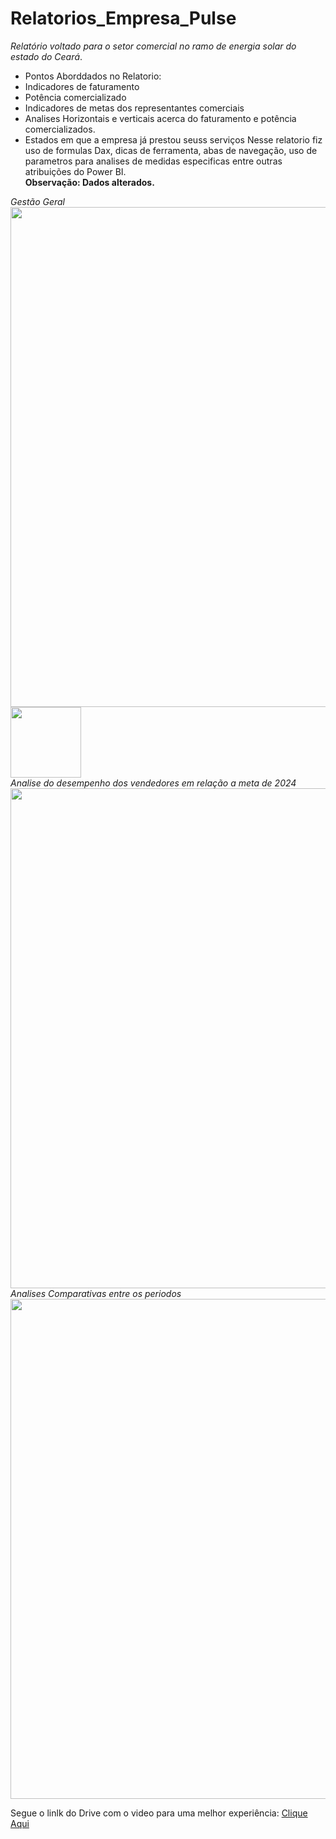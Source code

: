 # Relatorios_Empresa_Pulse
*Relatório voltado para o setor comercial no ramo de energia solar do estado do Ceará*. <br>
- Pontos Aborddados no Relatorio: <br>
- Indicadores de faturamento <br>
- Potência comercializado <br>
- Indicadores de metas dos representantes comerciais <br>
- Analises Horizontais e verticais acerca do faturamento e potência comercializados. <br>
- Estados em que a empresa já prestou seuss serviços
Nesse relatorio fiz uso de formulas Dax, dicas de ferramenta, abas de navegação, uso de parametros para analises de medidas especificas entre outras atribuições do Power BI. <br>
**Observação: Dados alterados.** <br>

*Gestão Geral* <br>
<img src="https://github.com/matheus-oliveir4/Relatorios_Empresa_Pulse/blob/main/Pagina01.png" width= 800px>
<img src="https://github.com/matheus-oliveir4/Relatorios_Empresa_Pulse/blob/main/Medidas01.png" width= 112.7px>
<br>
*Analise do desempenho dos vendedores em relação a meta de 2024* <br>
<img src="https://github.com/matheus-oliveir4/Relatorios_Empresa_Pulse/blob/main/Pagina02.png" width= 800px> <br>
*Analises Comparativas entre os periodos* <br>
 <img src="https://github.com/matheus-oliveir4/Relatorios_Empresa_Pulse/blob/main/Pagina03.png" width= 800px> <br>

Segue o linlk do Drive com o video para uma melhor experiência:
[Clique Aqui](https://drive.google.com/drive/folders/1ocbAAoBPPHFXYbv6WStm87lzdKeBrus3?usp=sharing)
